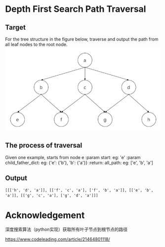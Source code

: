 # Depth First Search Path Traversal
## Target
For the tree structure in the figure below, traverse and output the path from all leaf nodes to the root node.
<img src="tree_structure.PNG" width="600" />

## The process of traversal
Given one example, starts from node e
    :param start:
            eg: 'e'
    :param child_father_dict:
            eg: {'e': {'b'}, 'b': {'a'}}
    :return: all_path:
            eg: ['e', 'b', 'a']

## Output
`[[['h', 'd', 'a']], [['f', 'c', 'a'], ['f', 'b', 'a']], [['e', 'b', 'a']], [['g', 'c', 'a'], ['g', 'd', 'a']]]`

# Acknowledgement
深度搜索算法（python实现）获取所有叶子节点到根节点的路径

https://www.codeleading.com/article/21464801118/
